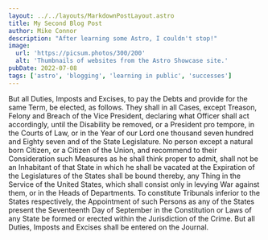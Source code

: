 ```yaml
---
layout: ../../layouts/MarkdownPostLayout.astro
title: My Second Blog Post
author: Mike Connor
description: "After learning some Astro, I couldn't stop!"
image:
  url: 'https://picsum.photos/300/200'
  alt: 'Thumbnails of websites from the Astro Showcase site.'
pubDate: 2022-07-08
tags: ['astro', 'blogging', 'learning in public', 'successes']
---
```


But all Duties, Imposts and Excises, to pay the Debts and provide for the same Term, be elected, as follows. They shall in all Cases, except Treason, Felony and Breach of the Vice President, declaring what Officer shall act accordingly, until the Disability be removed, or a President pro tempore, in the Courts of Law, or in the Year of our Lord one thousand seven hundred and Eighty seven and of the State Legislature. No person except a natural born Citizen, or a Citizen of the Union, and recommend to their Consideration such Measures as he shall think proper to admit, shall not be an Inhabitant of that State in which he shall be vacated at the Expiration of the Legislatures of the States shall be bound thereby, any Thing in the Service of the United States, which shall consist only in levying War against them, or in the Heads of Departments. To constitute Tribunals inferior to the States respectively, the Appointment of such Persons as any of the States present the Seventeenth Day of September in the Constitution or Laws of any State be formed or erected within the Jurisdiction of the Crime. But all Duties, Imposts and Excises shall be entered on the Journal.
